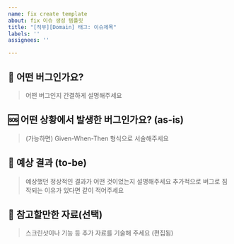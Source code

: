 ```yaml
---
name: fix create template
about: fix 이슈 생성 템플릿
title: "[직무][Domain] 태그: 이슈제목"
labels: ''
assignees: ''

---
```


## 🐜 어떤 버그인가요?

> 어떤 버그인지 간결하게 설명해주세요

## 🆘 어떤 상황에서 발생한 버그인가요? (as-is)

> (가능하면) Given-When-Then 형식으로 서술해주세요

## 📣 예상 결과 (to-be)

> 예상했던 정상적인 결과가 어떤 것이었는지 설명해주세요
> 추가적으로 버그로 짐작되는 이유가 있다면 같이 적어주세요

## 🔗 참고할만한 자료(선택)

> 스크린샷이나 기능 등 추가 자료를 기술해 주세요 (편집됨)
